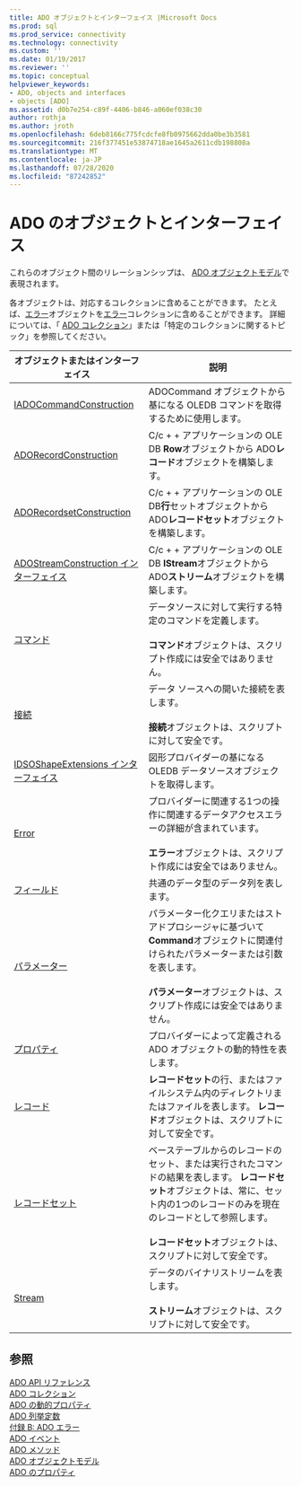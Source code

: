```yaml
---
title: ADO オブジェクトとインターフェイス |Microsoft Docs
ms.prod: sql
ms.prod_service: connectivity
ms.technology: connectivity
ms.custom: ''
ms.date: 01/19/2017
ms.reviewer: ''
ms.topic: conceptual
helpviewer_keywords:
- ADO, objects and interfaces
- objects [ADO]
ms.assetid: d0b7e254-c89f-4406-b846-a060ef038c30
author: rothja
ms.author: jroth
ms.openlocfilehash: 6deb8166c775fcdcfe8fb0975662dda0be3b3581
ms.sourcegitcommit: 216f377451e53874718ae1645a2611cdb198808a
ms.translationtype: MT
ms.contentlocale: ja-JP
ms.lasthandoff: 07/28/2020
ms.locfileid: "87242852"
---
```

# <a name="ado-objects-and-interfaces"></a>ADO のオブジェクトとインターフェイス
これらのオブジェクト間のリレーションシップは、 [ADO オブジェクトモデル](../../../ado/reference/ado-api/ado-object-model.md)で表現されます。  
  
 各オブジェクトは、対応するコレクションに含めることができます。 たとえば、[エラー](../../../ado/reference/ado-api/error-object.md)オブジェクトを[エラー](../../../ado/reference/ado-api/errors-collection-ado.md)コレクションに含めることができます。 詳細については、「 [ADO コレクション](../../../ado/reference/ado-api/ado-collections.md)」または「特定のコレクションに関するトピック」を参照してください。  
  
|オブジェクトまたはインターフェイス|説明|  
|-|-|  
|[IADOCommandConstruction](https://msdn.microsoft.com/library/windows/desktop/aa965677.aspx)|ADOCommand オブジェクトから基になる OLEDB コマンドを取得するために使用します。|  
|[ADORecordConstruction](../../../ado/reference/ado-api/adorecordconstruction-interface.md)|C/c + + アプリケーションの OLE DB **Row**オブジェクトから ADO**レコード**オブジェクトを構築します。|  
|[ADORecordsetConstruction](../../../ado/reference/ado-api/adorecordsetconstruction-interface.md)|C/c + + アプリケーションの OLE DB**行**セットオブジェクトから ADO**レコードセット**オブジェクトを構築します。|  
|[ADOStreamConstruction インターフェイス](../../../ado/reference/ado-api/adostreamconstruction-interface.md)|C/c + + アプリケーションの OLE DB **IStream**オブジェクトから ADO**ストリーム**オブジェクトを構築します。|  
|[コマンド](../../../ado/reference/ado-api/command-object-ado.md)|データソースに対して実行する特定のコマンドを定義します。<br /><br /> **コマンド**オブジェクトは、スクリプト作成には安全ではありません。|  
|[接続](../../../ado/reference/ado-api/connection-object-ado.md)|データ ソースへの開いた接続を表します。<br /><br /> **接続**オブジェクトは、スクリプトに対して安全です。|  
|[IDSOShapeExtensions インターフェイス](../../../ado/reference/ado-api/idsoshapeextensions-interface.md)|図形プロバイダーの基になる OLEDB データソースオブジェクトを取得します。|  
|[Error](../../../ado/reference/ado-api/error-object.md)|プロバイダーに関連する1つの操作に関連するデータアクセスエラーの詳細が含まれています。<br /><br /> **エラー**オブジェクトは、スクリプト作成には安全ではありません。|  
|[フィールド](../../../ado/reference/ado-api/field-object.md)|共通のデータ型のデータ列を表します。|  
|[パラメーター](../../../ado/reference/ado-api/parameter-object.md)|パラメーター化クエリまたはストアドプロシージャに基づいて**Command**オブジェクトに関連付けられたパラメーターまたは引数を表します。<br /><br /> **パラメーター**オブジェクトは、スクリプト作成には安全ではありません。|  
|[プロパティ](../../../ado/reference/ado-api/property-object-ado.md)|プロバイダーによって定義される ADO オブジェクトの動的特性を表します。|  
|[レコード](../../../ado/reference/ado-api/record-object-ado.md)|**レコードセット**の行、またはファイルシステム内のディレクトリまたはファイルを表します。 **レコード**オブジェクトは、スクリプトに対して安全です。|  
|[レコードセット](../../../ado/reference/ado-api/recordset-object-ado.md)|ベーステーブルからのレコードのセット、または実行されたコマンドの結果を表します。 **レコードセット**オブジェクトは、常に、セット内の1つのレコードのみを現在のレコードとして参照します。<br /><br /> **レコードセット**オブジェクトは、スクリプトに対して安全です。|  
|[Stream](../../../ado/reference/ado-api/stream-object-ado.md)|データのバイナリストリームを表します。<br /><br /> **ストリーム**オブジェクトは、スクリプトに対して安全です。|  
  
## <a name="see-also"></a>参照  
 [ADO API リファレンス](../../../ado/reference/ado-api/ado-api-reference.md)   
 [ADO コレクション](../../../ado/reference/ado-api/ado-collections.md)   
 [ADO の動的プロパティ](../../../ado/reference/ado-api/ado-dynamic-properties.md)   
 [ADO 列挙定数](../../../ado/reference/ado-api/ado-enumerated-constants.md)   
 [付録 B: ADO エラー](../../../ado/guide/appendixes/appendix-b-ado-errors.md)   
 [ADO イベント](../../../ado/reference/ado-api/ado-events.md)   
 [ADO メソッド](../../../ado/reference/ado-api/ado-methods.md)   
 [ADO オブジェクトモデル](../../../ado/reference/ado-api/ado-object-model.md)   
 [ADO のプロパティ](../../../ado/reference/ado-api/ado-properties.md)
